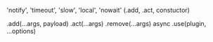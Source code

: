 'notify', 'timeout', 'slow', 'local', 'nowait' (.add, .act, constuctor)

.add(...args, payload)
.act(...args)
.remove(...args)
async .use(plugin, ...options)
